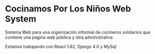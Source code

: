 # Cocinamos Por Los Niños Web System
Sistema Web para una organización informal de cocineros solidarios que contiene una página web pública y otra administrativa

Estamos trabajando con React 1.82, Django 4.0 y MySql
